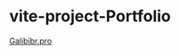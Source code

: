 # vite-project-Portfolio
[Galibibr.pro](https://64ef2c8fae32387fcef7baf8--galibibr-pro.netlify.app/)
